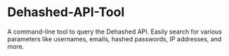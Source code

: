 # Dehashed-API-Tool
A command-line tool to query the Dehashed API. Easily search for various parameters like usernames, emails, hashed passwords, IP addresses, and more.
